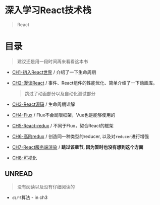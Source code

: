 # 深入学习React技术栈
> React

# 目录
> 建议还是用一段时间再来看看这本书

* [CH1-初入React世界]() / 介绍了一下生命周期
* [CH2-漫谈React]() / 事件、React组件的性能优化、简单介绍了一下动画库。

  > 跳过了动画部分以及自动化测试部分

* [CH3-React源码]() / 生命周期详解
* [CH4-Flux]() / Flux不会局限框架，Vue也是能够使用的
* [CH5-React-redux]() / 不同于Flux，契合React的框架
* [CH6-高阶redux]() / 创造同一种类型的reducer, 以及对`reducer`进行增强
* [CH7-React服务端渲染]() / **跳过该章节, 因为暂时也没有想到这个方面**
* [CH8-可视化]()

## UNREAD
> 没有阅读以及没有仔细阅读的

* `diff`算法 - in ch3